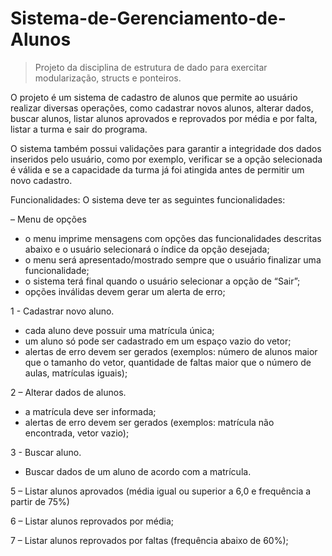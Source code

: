 # Sistema-de-Gerenciamento-de-Alunos
>Projeto da disciplina de estrutura de dado para exercitar modularização, structs e ponteiros. 

O projeto é um sistema de cadastro de alunos que permite ao usuário realizar diversas operações, como cadastrar novos alunos, alterar dados, buscar alunos, listar alunos aprovados e reprovados por média e por falta, listar a turma e sair do programa.

O sistema também possui validações para garantir a integridade dos dados inseridos pelo usuário, como por exemplo, verificar se a opção selecionada é válida e se a capacidade da turma já foi atingida antes de permitir um novo cadastro.



Funcionalidades:
O sistema deve ter as seguintes funcionalidades:

 – Menu de opções
- o menu imprime mensagens com opções das funcionalidades descritas abaixo e o usuário 
selecionará o índice da opção desejada;
- o menu será apresentado/mostrado sempre que o usuário finalizar uma funcionalidade;
- o sistema terá final quando o usuário selecionar a opção de “Sair”;
- opções inválidas devem gerar um alerta de erro;

1 - Cadastrar novo aluno. 
- cada aluno deve possuir uma matrícula única;
- um aluno só pode ser cadastrado em um espaço vazio do vetor;
- alertas de erro devem ser gerados (exemplos: número de alunos maior que
 o tamanho do vetor, quantidade de faltas maior que o número de aulas, matrículas iguais);

2 –  Alterar dados de alunos.
- a matrícula deve ser informada;
- alertas de erro devem ser gerados (exemplos: matrícula não encontrada, vetor vazio);

3 - Buscar aluno.
- Buscar dados de um aluno de acordo com a matrícula.

5 – Listar alunos aprovados (média igual ou superior a 6,0 e frequência a partir de 75%)

6 – Listar alunos reprovados por média;

7 – Listar alunos reprovados por faltas (frequência abaixo de 60%);
